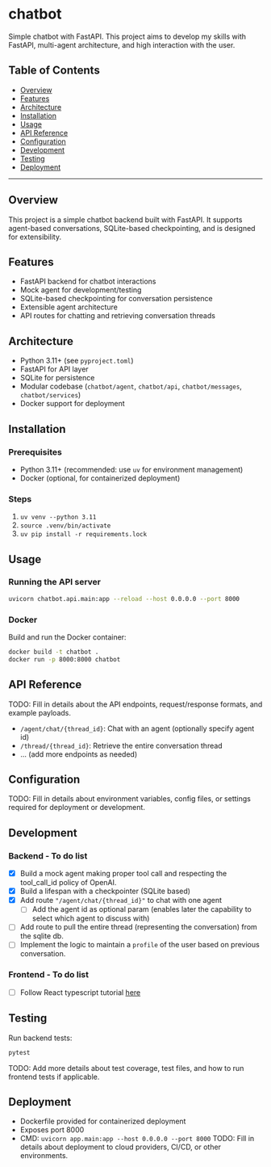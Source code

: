 # chatbot

Simple chatbot with FastAPI. This project aims to develop my skills with FastAPI, multi-agent architecture, and high interaction with the user.

## Table of Contents

- [Overview](#overview)
- [Features](#features)
- [Architecture](#architecture)
- [Installation](#installation)
- [Usage](#usage)
- [API Reference](#api-reference)
- [Configuration](#configuration)
- [Development](#development)
- [Testing](#testing)
- [Deployment](#deployment)

---

## Overview

This project is a simple chatbot backend built with FastAPI. It supports agent-based conversations, SQLite-based checkpointing, and is designed for extensibility.

## Features

- FastAPI backend for chatbot interactions
- Mock agent for development/testing
- SQLite-based checkpointing for conversation persistence
- Extensible agent architecture
- API routes for chatting and retrieving conversation threads

## Architecture

- Python 3.11+ (see `pyproject.toml`)
- FastAPI for API layer
- SQLite for persistence
- Modular codebase (`chatbot/agent`, `chatbot/api`, `chatbot/messages`, `chatbot/services`)
- Docker support for deployment

## Installation

### Prerequisites

- Python 3.11+ (recommended: use `uv` for environment management)
- Docker (optional, for containerized deployment)

### Steps

1. `uv venv --python 3.11`
2. `source .venv/bin/activate`
3. `uv pip install -r requirements.lock`

## Usage

### Running the API server

```bash
uvicorn chatbot.api.main:app --reload --host 0.0.0.0 --port 8000
```

### Docker

Build and run the Docker container:
```bash
docker build -t chatbot .
docker run -p 8000:8000 chatbot
```

## API Reference

TODO: Fill in details about the API endpoints, request/response formats, and example payloads.

- `/agent/chat/{thread_id}`: Chat with an agent (optionally specify agent id)
- `/thread/{thread_id}`: Retrieve the entire conversation thread
- ... (add more endpoints as needed)

## Configuration

TODO: Fill in details about environment variables, config files, or settings required for deployment or development.

## Development

### Backend - To do list

- [x] Build a mock agent making proper tool call and respecting the tool_call_id policy of OpenAI.
- [x] Build a lifespan with a checkpointer (SQLite based)
- [x] Add route `"/agent/chat/{thread_id}"` to chat with one agent
    - [ ] Add the agent id as optional param (enables later the capability to select which agent to discuss with)
- [ ] Add route to pull the entire thread (representing the conversation) from the sqlite db.
- [ ] Implement the logic to maintain a `profile` of the user based on previous conversation.

### Frontend - To do list

- [ ] Follow React typescript tutorial [here](https://handsonreact.com/docs/labs/react-tutorial-typescript#fundamentals)

## Testing

Run backend tests:
```bash
pytest
```
TODO: Add more details about test coverage, test files, and how to run frontend tests if applicable.

## Deployment

- Dockerfile provided for containerized deployment
- Exposes port 8000
- CMD: `uvicorn app.main:app --host 0.0.0.0 --port 8000`
TODO: Fill in details about deployment to cloud providers, CI/CD, or other environments.

<!-- ## Contributing

TODO: Add guidelines for contributing, code style, pull requests, etc. -->

<!-- ## License

TODO: Specify the license for your project (MIT, Apache, etc.) -->

<!-- ## Acknowledgements

TODO: Credit any libraries, tutorials, or contributors. -->
